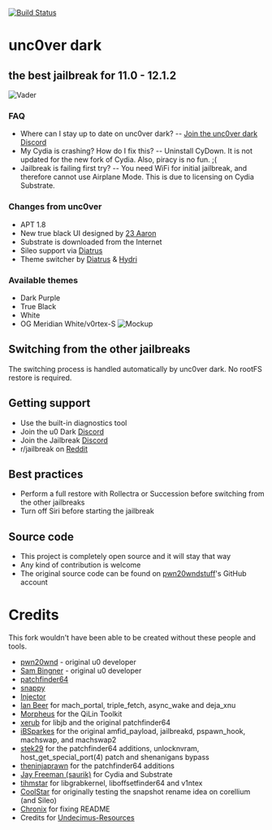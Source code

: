 [![Build Status](https://travis-ci.com/nqcshady/unc0ver-dark.svg?branch=master)](https://travis-ci.com/nqcshady/unc0ver-dark)
# unc0ver dark
## the best jailbreak for 11.0 - 12.1.2
![Vader](https://diatr.us/img/dv.gif)

### FAQ
* Where can I stay up to date on unc0ver dark? -- [Join the unc0ver dark Discord](https://discord.gg/4pYwBCb)
* My Cydia is crashing? How do I fix this? -- Uninstall CyDown. It is not updated for the new fork of Cydia. Also, piracy is no fun. ;(
* Jailbreak is failing first try? -- You need WiFi for initial jailbreak, and therefore cannot use Airplane Mode. This is due to licensing on Cydia Substrate. 

### Changes from unc0ver
* APT 1.8
* New true black UI designed by [23 Aaron](https://twitter.com/23Aaron_)
* Substrate is downloaded from the Internet
* Sileo support via [Diatrus](https://github.com/Diatrus)
* Theme switcher by [Diatrus](https://github.com/Diatrus) & [Hydri](https://twitter.com/HydriDev_)

### Available themes
* Dark Purple
* True Black
* White
* OG Meridian White/v0rtex-S
![Mockup](https://dark.diatr.us/img/mockup2v2.png)

## Switching from the other jailbreaks
The switching process is handled automatically by unc0ver dark. No rootFS restore is required.

## Getting support
* Use the built-in diagnostics tool
* Join the u0 Dark [Discord](https://discord.gg/4pYwBCb)
* Join the Jailbreak [Discord](http://heywhatsupguysits.icu)
* r/jailbreak on [Reddit](https://reddit.com/r/jailbreak)

## Best practices
* Perform a full restore with Rollectra or Succession before switching from the other jailbreaks
* Turn off Siri before starting the jailbreak

## Source code
* This project is completely open source and it will stay that way
* Any kind of contribution is welcome
* The original source code can be found on [pwn20wndstuff](https://github.com/pwn20wndstuff)'s GitHub account

# Credits
This fork wouldn't have been able to be created without these people and tools.
* [pwn20wnd](https://twitter.com/Pwn20wnd) - original u0 developer
* [Sam Bingner](https://twitter.com/sbingner) - original u0 developer
* [patchfinder64](https://github.com/pwn20wndstuff/patchfinder64/tree/d2df2a303885d773cab95c18536dc8b218b13ca1)
* [snappy](https://github.com/sbingner/snappy/tree/8c0f4ec12ccbcdc50212ac83541df7533083e556)
* [Injector](https://github.com/pwn20wndstuff/Injector/tree/4e25f6d5eb045a0b8b7362d8ad090474e7c73eef)
* [Ian Beer](https://twitter.com/i41nbeer) for mach_portal, triple_fetch, async_wake and deja_xnu
* [Morpheus](https://twitter.com/Morpheus______) for the QiLin Toolkit
* [xerub](https://twitter.com/xerub) for libjb and the original patchfinder64
* [iBSparkes](https://twitter.com/iBSparkes) for the original amfid_payload, jailbreakd, pspawn_hook, machswap, and machswap2
* [stek29](https://twitter.com/stek29) for the patchfinder64 additions, unlocknvram, host_get_special_port(4) patch and shenanigans bypass
* [theninjaprawn](https://twitter.com/theninjaprawn) for the patchfinder64 additions
* [Jay Freeman (saurik)](https://twitter.com/saurik) for Cydia and Substrate
* [tihmstar](https://twitter.com/tihmstar) for libgrabkernel, liboffsetfinder64 and v1ntex
* [CoolStar](https://twitter.com/coolstarorg) for originally testing the snapshot rename idea on corellium (and Sileo)
* [Chronix](https://www.youtube.com/channel/UCEj2uj_VZYYOa8tIBb63tUg) for fixing README
* Credits for [Undecimus-Resources](https://github.com/pwn20wndstuff/Undecimus-Resources)
